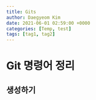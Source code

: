 ```yaml
---
title: Gits
author: Daegyeom Kim
date: 2021-06-01 02:59:00 +0000
categories: [Temp, test]
tags: [tag1, tag2]
---
```


# Git 명령어 정리

## 생성하기

